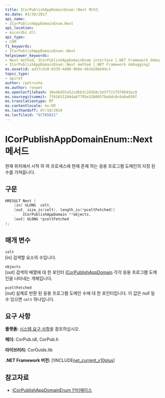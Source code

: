```yaml
---
title: ICorPublishAppDomainEnum::Next 메서드
ms.date: 03/30/2017
api_name:
- ICorPublishAppDomainEnum.Next
api_location:
- mscordbi.dll
api_type:
- COM
f1_keywords:
- ICorPublishAppDomainEnum::Next
helpviewer_keywords:
- Next method, ICorPublishAppDomainEnum interface [.NET Framework debugging]
- ICorPublishAppDomainEnum::Next method [.NET Framework debugging]
ms.assetid: ad37cd10-0339-4d08-9b0e-4b3428bb4dc3
topic_type:
- apiref
author: rpetrusha
ms.author: ronpet
ms.openlocfilehash: 38e4bd55a52cdbb3c242b8c3e5ff21f970b93ac0
ms.sourcegitcommit: 7f616512044ab7795e32806578e8dc0c6a0e038f
ms.translationtype: MT
ms.contentlocale: ko-KR
ms.lasthandoff: 07/10/2019
ms.locfileid: "67765031"
---
```

# <a name="icorpublishappdomainenumnext-method"></a>ICorPublishAppDomainEnum::Next 메서드
현재 위치에서 시작 하 여 프로세스에 현재 존재 하는 응용 프로그램 도메인의 지정 된 수를 가져옵니다.  
  
## <a name="syntax"></a>구문  
  
```cpp  
HRESULT Next (  
    [in] ULONG  celt,  
    [out, size_is(celt), length_is(*pceltFetched)]   
        ICorPublishAppDomain **objects,  
    [out] ULONG *pceltFetched  
);  
```  
  
## <a name="parameters"></a>매개 변수  
 `celt`  
 [in] 검색할 요소의 수입니다.  
  
 `objects`  
 [out] 검색의 배열에 대 한 포인터 [ICorPublishAppDomain](../../../../docs/framework/unmanaged-api/debugging/icorpublishappdomain-interface.md) 각각 응용 프로그램 도메인을 나타내는 개체입니다.  
  
 `pceltFetched`  
 [out] 실제로 반환 된 응용 프로그램 도메인 수에 대 한 포인터입니다. 이 값은 null 일 수 있으면 `celt` 하나입니다.  
  
## <a name="requirements"></a>요구 사항  
 **플랫폼:** [시스템 요구 사항](../../../../docs/framework/get-started/system-requirements.md)을 참조하십시오.  
  
 **헤더:** CorPub.idl, CorPub.h  
  
 **라이브러리:** CorGuids.lib  
  
 **.NET Framework 버전:** [!INCLUDE[net_current_v10plus](../../../../includes/net-current-v10plus-md.md)]  
  
## <a name="see-also"></a>참고자료

- [ICorPublishAppDomainEnum 인터페이스](../../../../docs/framework/unmanaged-api/debugging/icorpublishappdomainenum-interface.md)
